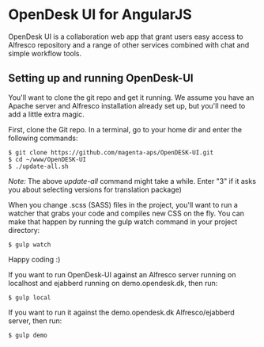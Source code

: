 # OpenDesk UI for AngularJS

OpenDesk UI is a collaboration web app that grant users easy access to Alfresco repository and a range of other services combined with chat and simple workflow tools.

## Setting up and running OpenDesk-UI

You'll want to clone the git repo and get it running. We assume you have an Apache server and Alfresco installation already set up, but you'll need to add a little extra magic.

First, clone the Git repo. In a terminal, go to your home dir and enter the following commands:
```
$ git clone https://github.com/magenta-aps/OpenDESK-UI.git
$ cd ~/www/OpenDESK-UI
$ ./update-all.sh 
```
*Note:* The above _update-all_ command might take a while. Enter "3" if it asks you about selecting versions for translation package)

When you change .scss (SASS) files in the project, you'll want to run a watcher that grabs your code and compiles new CSS on the fly. You can make that happen by running the gulp watch command in your project directory:
```
$ gulp watch
```
Happy coding :)

If you want to run OpenDesk-UI against an Alfresco server running on localhost and ejabberd running on demo.opendesk.dk, then run:
```
$ gulp local
```

If you want to run it against the demo.opendesk.dk Alfresco/ejabberd server, then run:
```
$ gulp demo
```
